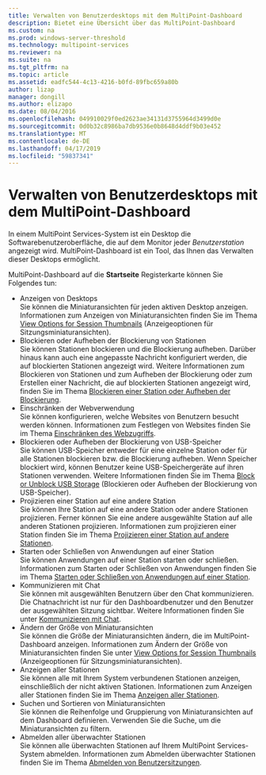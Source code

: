 ```yaml
---
title: Verwalten von Benutzerdesktops mit dem MultiPoint-Dashboard
description: Bietet eine Übersicht über das MultiPoint-Dashboard
ms.custom: na
ms.prod: windows-server-threshold
ms.technology: multipoint-services
ms.reviewer: na
ms.suite: na
ms.tgt_pltfrm: na
ms.topic: article
ms.assetid: eadfc544-4c13-4216-b0fd-89fbc659a80b
author: lizap
manager: dongill
ms.author: elizapo
ms.date: 08/04/2016
ms.openlocfilehash: 049910029f0ed2623ae34131d3755964d3499d0e
ms.sourcegitcommit: 0d0b32c8986ba7db9536e0b8648d4ddf9b03e452
ms.translationtype: MT
ms.contentlocale: de-DE
ms.lasthandoff: 04/17/2019
ms.locfileid: "59837341"
---
```

# <a name="manage-user-desktops-using-multipoint-dashboard"></a>Verwalten von Benutzerdesktops mit dem MultiPoint-Dashboard
In einem MultiPoint Services-System ist ein Desktop die Softwarebenutzeroberfläche, die auf dem Monitor jeder *Benutzerstation* angezeigt wird. MultiPoint-Dashboard ist ein Tool, das Ihnen das Verwalten dieser Desktops ermöglicht.   
  
MultiPoint-Dashboard auf die **Startseite** Registerkarte können Sie Folgendes tun:  
  
- Anzeigen von Desktops  
Sie können die Miniaturansichten für jeden aktiven Desktop anzeigen. Informationen zum Anzeigen von Miniaturansichten finden Sie im Thema [View Options for Session Thumbnails](View-Options-for-Session-Thumbnails-in-MultiPoint-Dashboard.md) (Anzeigeoptionen für Sitzungsminiaturansichten).  
- Blockieren oder Aufheben der Blockierung von Stationen  
Sie können Stationen blockieren und die Blockierung aufheben. Darüber hinaus kann auch eine angepasste Nachricht konfiguriert werden, die auf blockierten Stationen angezeigt wird. Weitere Informationen zum Blockieren von Stationen und zum Aufheben der Blockierung oder zum Erstellen einer Nachricht, die auf blockierten Stationen angezeigt wird, finden Sie im Thema [Blockieren einer Station oder Aufheben der Blockierung](Block-or-Unblock-a-Station.md).  
- Einschränken der Webverwendung  
Sie können konfigurieren, welche Websites von Benutzern besucht werden können. Informationen zum Festlegen von Websites finden Sie im Thema [Einschränken des Webzugriffs](Limit-Web-Access.md).  
- Blockieren oder Aufheben der Blockierung von USB-Speicher  
Sie können USB-Speicher entweder für eine einzelne Station oder für alle Stationen blockieren bzw. die Blockierung aufheben. Wenn Speicher blockiert wird, können Benutzer keine USB-Speichergeräte auf ihren Stationen verwenden. Weitere Informationen finden Sie im Thema [Block or Unblock USB Storage](Block-or-Unblock-USB-Storage.md) (Blockieren oder Aufheben der Blockierung von USB-Speicher).  
- Projizieren einer Station auf eine andere Station  
Sie können Ihre Station auf eine andere Station oder andere Stationen projizieren. Ferner können Sie eine andere ausgewählte Station auf alle anderen Stationen projizieren. Informationen zum projizieren einer Station finden Sie im Thema [Projizieren einer Station auf andere Stationen](Project-a-Station-to-Other-Stations.md).  
- Starten oder Schließen von Anwendungen auf einer Station  
Sie können Anwendungen auf einer Station starten oder schließen. Informationen zum Starten oder Schließen von Anwendungen finden Sie im Thema [Starten oder Schließen von Anwendungen auf einer Station](Launch-or-Close-Applications-on-a-Station.md).  
- Kommunizieren mit Chat  
Sie können mit ausgewählten Benutzern über den Chat kommunizieren. Die Chatnachricht ist nur für den Dashboardbenutzer und den Benutzer der ausgewählten Sitzung sichtbar. Weitere Informationen finden Sie unter [Kommunizieren mit Chat](Use-IM.md).  
- Ändern der Größe von Miniaturansichten  
Sie können die Größe der Miniaturansichten ändern, die im MultiPoint-Dashboard anzeigen. Informationen zum Ändern der Größe von Miniaturansichten finden Sie unter [View Options for Session Thumbnails](View-Options-for-Session-Thumbnails-in-MultiPoint-Dashboard.md) (Anzeigeoptionen für Sitzungsminiaturansichten).
- Anzeigen aller Stationen  
Sie können alle mit Ihrem System verbundenen Stationen anzeigen, einschließlich der nicht aktiven Stationen. Informationen zum Anzeigen aller Stationen finden Sie im Thema [Anzeigen aller Stationen](Show-All-Stations.md).  
- Suchen und Sortieren von Miniaturansichten  
Sie können die Reihenfolge und Gruppierung von Miniaturansichten auf dem Dashboard definieren. Verwenden Sie die Suche, um die Miniaturansichten zu filtern.  
- Abmelden aller überwachter Stationen  
Sie können alle überwachten Stationen auf Ihrem MultiPoint Services-System abmelden. Informationen zum Abmelden überwachter Stationen finden Sie im Thema [Abmelden von Benutzersitzungen](Log-Off-User-Sessions.md).